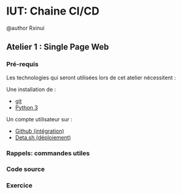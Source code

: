 # IUT: Chaine CI/CD

@author Rxinui

## Atelier 1 : Single Page Web
### Pré-requis

Les technologies qui seront utilisées lors de cet atelier nécessitent :

Une installation de :

- [git](https://git-scm.com/downloads)
- [Python 3](https://www.python.org/downloads/)

Un compte utilisateur sur :

- [Github (intégration)](https://github.com/login)
- [Deta.sh (déploiement)]()

### Rappels: commandes utiles

### Code source

### Exercice

